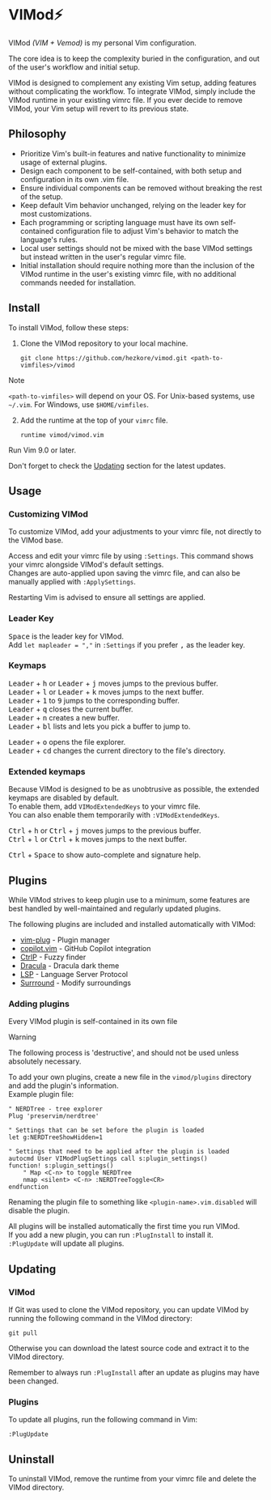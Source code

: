 # VIMod⚡
VIMod _(VIM + Vemod)_ is my personal Vim configuration.

The core idea is to keep the complexity buried in the configuration, and out of the user's workflow and initial setup.

VIMod is designed to complement any existing Vim setup, adding features without complicating the workflow. To integrate VIMod, simply include the VIMod runtime in your existing vimrc file. If you ever decide to remove VIMod, your Vim setup will revert to its previous state.

## Philosophy
* Prioritize Vim's built-in features and native functionality to minimize usage of external plugins.
* Design each component to be self-contained, with both setup and configuration in its own .vim file.
* Ensure individual components can be removed without breaking the rest of the setup.
* Keep default Vim behavior unchanged, relying on the leader key for most customizations.
* Each programming or scripting language must have its own self-contained configuration file to adjust Vim's behavior to match the language's rules.
* Local user settings should not be mixed with the base VIMod settings but instead written in the user's regular vimrc file.
* Initial installation should require nothing more than the inclusion of the VIMod runtime in the user's existing vimrc file, with no additional commands needed for installation.

## Install
To install VIMod, follow these steps:

1. Clone the VIMod repository to your local machine.
	```shell
	git clone https://github.com/hezkore/vimod.git <path-to-vimfiles>/vimod
	```

> [!NOTE]
> `<path-to-vimfiles>` will depend on your OS. For Unix-based systems, use `~/.vim`. For Windows, use `$HOME/vimfiles`.

2. Add the runtime at the top of your `vimrc` file.
	```vim
	runtime vimod/vimod.vim
	```
Run Vim 9.0 or later.

Don't forget to check the [Updating](#updating) section for the latest updates.

## Usage

### Customizing VIMod
To customize VIMod, add your adjustments to your vimrc file, not directly to the VIMod base.

Access and edit your vimrc file  by using `:Settings`. This command shows your vimrc alongside VIMod's default settings.\
Changes are auto-applied upon saving the vimrc file, and can also be manually applied with `:ApplySettings`.

Restarting Vim is advised to ensure all settings are applied.

### Leader Key
<kbd>Space</kbd> is the leader key for VIMod.\
Add `let mapleader = ","` in `:Settings` if you prefer <kbd>,</kbd> as the leader key.

### Keymaps
<kbd>Leader</kbd> + <kbd>h</kbd> or <kbd>Leader</kbd> + <kbd>j</kbd> moves jumps to the previous buffer.\
<kbd>Leader</kbd> + <kbd>l</kbd> or <kbd>Leader</kbd> + <kbd>k</kbd> moves jumps to the next buffer.\
<kbd>Leader</kbd> + <kbd>1</kbd> to <kbd>9</kbd> jumps to the corresponding buffer.\
<kbd>Leader</kbd> + <kbd>q</kbd> closes the current buffer.\
<kbd>Leader</kbd> + <kbd>n</kbd> creates a new buffer.\
<kbd>Leader</kbd> + <kbd>bl</kbd> lists and lets you pick a buffer to jump to.

<kbd>Leader</kbd> + <kbd>o</kbd> opens the file explorer.\
<kbd>Leader</kbd> + <kbd>cd</kbd> changes the current directory to the file's directory.

### Extended keymaps
Because VIMod is designed to be as unobtrusive as possible, the extended keymaps are disabled by default.\
To enable them, add `VIModExtendedKeys` to your vimrc file.\
You can also enable them temporarily with `:VIModExtendedKeys`.

<kbd>Ctrl</kbd> + <kbd>h</kbd> or <kbd>Ctrl</kbd> + <kbd>j</kbd> moves jumps to the previous buffer.\
<kbd>Ctrl</kbd> + <kbd>l</kbd> or <kbd>Ctrl</kbd> + <kbd>k</kbd> moves jumps to the next buffer.

<kbd>Ctrl</kbd> + <kbd>Space</kbd>  to show auto-complete and signature help.

## Plugins
While VIMod strives to keep plugin use to a minimum, some features are best handled by well-maintained and regularly updated plugins.

The following plugins are included and installed automatically with VIMod:
* [vim-plug](https://github.com/junegunn/vim-plug) - Plugin manager
* [copilot.vim](https://github.com/github/copilot.vim) - GitHub Copilot integration
* [CtrlP](https://github.com/ctrlpvim/ctrlp.vim) - Fuzzy finder
* [Dracula](https://github.com/dracula/vim) - Dracula dark theme
* [LSP](https://github.com/yegappan/lsp) - Language Server Protocol
* [Surrround](https://github.com/tpope/vim-surround) - Modify surroundings

### Adding plugins
Every VIMod plugin is self-contained in its own file

> [!WARNING]
> The following process is 'destructive', and should not be used unless absolutely necessary.

To add your own plugins, create a new file in the `vimod/plugins` directory and add the plugin's information.\
Example plugin file:
```vim
" NERDTree - tree explorer
Plug 'preservim/nerdtree'

" Settings that can be set before the plugin is loaded
let g:NERDTreeShowHidden=1

" Settings that need to be applied after the plugin is loaded
autocmd User VIModPlugSettings call s:plugin_settings()
function! s:plugin_settings()
	" Map <C-n> to toggle NERDTree
	nmap <silent> <C-n> :NERDTreeToggle<CR>
endfunction
```

Renaming the plugin file to something like `<plugin-name>.vim.disabled` will disable the plugin.

All plugins will be installed automatically the first time you run VIMod.\
If you add a new plugin, you can run `:PlugInstall` to install it.\
`:PlugUpdate` will update all plugins.

## Updating

### VIMod

If Git was used to clone the VIMod repository, you can update VIMod by running the following command in the VIMod directory:
```shell
git pull
```
Otherwise you can download the latest source code and extract it to the VIMod directory.

Remember to always run `:PlugInstall` after an update as plugins may have been changed.

### Plugins
To update all plugins, run the following command in Vim:
```vim
:PlugUpdate
```

## Uninstall
To uninstall VIMod, remove the runtime from your vimrc file and delete the VIMod directory.